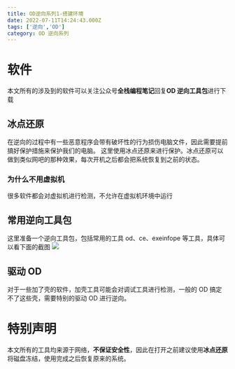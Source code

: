 ```yaml
---
title: OD逆向系列1-搭建环境
date: 2022-07-11T14:24:43.000Z
tags: ['逆向','OD']
category: OD 逆向系列
---
```

  
# 软件

本文所有的涉及到的软件可以关注公众号**全栈编程笔记**回复**OD 逆向工具包**进行下载

## 冰点还原

在逆向的过程中有一些恶意程序会带有破坏性的行为损伤电脑文件，因此需要提前搞好保护措施来保护我们的电脑。
这里使用冰点还原来进行保护。冰点还原可以做到类似网吧的那种效果，每次开机之后都会把系统恢复到之前的状态。

### 为什么不用虚拟机

很多软件都会对虚拟机进行检测，不允许在虚拟机环境中运行

## 常用逆向工具包

这里准备一个逆向工具包，包括常用的工具 od、ce、exeinfope 等工具，具体可以看下面的截图
![](images/FuEaeFgiGjHM84-DAAcNRRC53pkz.png)

## 驱动 OD

对于一些加了壳的软件，加壳工具可能会对调试工具进行检测，一般的 OD 搞定不了这些壳，需要特别的驱动 OD 进行逆向。

# 特别声明

本文所有的工具均来源于网络，**不保证安全性**，因此在打开之前建议使用**冰点还原**将磁盘冻结，使用完成之后恢复原来的系统。
